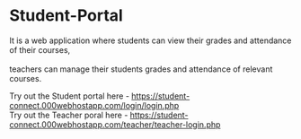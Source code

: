 # Student-Portal
It is a web application where students can view their grades and attendance of their courses,<br>
<br>
teachers can manage their students grades and attendance of relevant courses.

Try out the Student portal here - https://student-connect.000webhostapp.com/login/login.php
<br>
Try out the Teacher poral here - https://student-connect.000webhostapp.com/teacher/teacher-login.php
